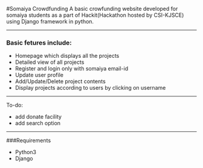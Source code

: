 #Somaiya Crowdfunding
A basic crowfunding website developed for somaiya students as a part of Hackit(Hackathon hosted by CSI-KJSCE) using Django framework in python.

---
### Basic fetures include: 
+ Homepage which displays all the projects
+ Detailed view of all projects
+ Register and login only with somaiya email-id
+ Update user profile
+ Add/Update/Delete project contents
+ Display projects according to users by clicking on username
---
To-do:
+ add donate facility
+ add search option
---
###Requirements
+ Python3
+ Django
